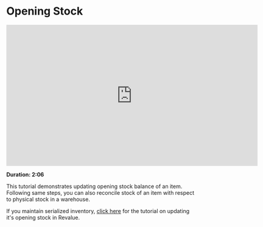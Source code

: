 # Opening Stock

<iframe width="660" height="371" src="https://www.youtube.com/embed/" frameborder="0" allowfullscreen></iframe>

**Duration: 2:06**

This tutorial demonstrates updating opening stock balance of an item. Following same steps, you can also reconcile stock of an item with respect to physical stock in a warehouse.

If you maintain serialized inventory, [click here]({{docs_base_url}}/user/videos/learn/serialized-inventory.html) for the tutorial on updating it's opening stock in Revalue.
